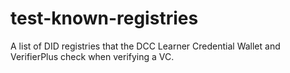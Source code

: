 # test-known-registries
A list of DID registries that the DCC Learner Credential Wallet and VerifierPlus check when verifying a VC.
